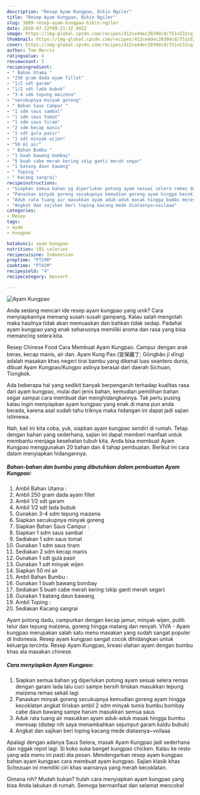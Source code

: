 ```yaml
---
description: "Resep Ayam Kungpao, Bikin Ngiler"
title: "Resep Ayam Kungpao, Bikin Ngiler"
slug: 3009-resep-ayam-kungpao-bikin-ngiler
date: 2020-07-22T09:21:37.992Z
image: https://img-global.cpcdn.com/recipes/412ce4dec2039dcd/751x532cq70/ayam-kungpao-foto-resep-utama.jpg
thumbnail: https://img-global.cpcdn.com/recipes/412ce4dec2039dcd/751x532cq70/ayam-kungpao-foto-resep-utama.jpg
cover: https://img-global.cpcdn.com/recipes/412ce4dec2039dcd/751x532cq70/ayam-kungpao-foto-resep-utama.jpg
author: Tom Morris
ratingvalue: 4
reviewcount: 3
recipeingredient:
- " Bahan Utama "
- "250 gram dada ayam fillet"
- "1/2 sdt garam"
- "1/2 sdt lada bubuk"
- "3-4 sdm tepung maizena"
- "secukupnya minyak goreng"
- " Bahan Saus Campur "
- "1 sdm saus sambal"
- "1 sdm saus tomat"
- "1 sdm saus tiram"
- "2 sdm kecap manis"
- "1 sdt gula pasir"
- "1 sdt minyak wijen"
- "50 ml air"
- " Bahan Bumbu "
- "1 buah bawang bombay"
- "5 buah cabe merah kering skip ganti merah segar"
- "1 batang daun bawang"
- " Toping "
- " Kacang sangrai"
recipeinstructions:
- "Siapkan semua bahan yg diperlukan potong ayam sesuai selera remas dengan garam lada lalu cuci sampe bersih tiriskan masukkan tepung maizena remas sekali lagi"
- "Panaskan minyak goreng secukupnya kemudian goreng ayam hingga kecoklatan angkat tiriskan ambil 2 sdm minyak tumis bumbu bombay cabe daun bawang sampe harum masukkan semua saus"
- "Aduk rata tuang air masukkan ayam aduk-aduk masak hingga bumbu meresap (distep nih saya menambahkan sejumput garam kaldu bubuk)"
- "Angkat dan sajikan beri toping kacang mede diatasnya~voilaaa"
categories:
- Resep
tags:
- ayam
- kungpao

katakunci: ayam kungpao 
nutrition: 191 calories
recipecuisine: Indonesian
preptime: "PT29M"
cooktime: "PT41M"
recipeyield: "4"
recipecategory: Dessert

---
```



![Ayam Kungpao](https://img-global.cpcdn.com/recipes/412ce4dec2039dcd/751x532cq70/ayam-kungpao-foto-resep-utama.jpg)

Anda sedang mencari ide resep ayam kungpao yang unik? Cara menyiapkannya memang susah-susah gampang. Kalau salah mengolah maka hasilnya tidak akan memuaskan dan bahkan tidak sedap. Padahal ayam kungpao yang enak seharusnya memiliki aroma dan rasa yang bisa memancing selera kita.

Resep Chinese Food Cara Membuat Ayam Kungpao. Campur dengan arak beras, kecap manis, air dan. Ayam Kung Pao (宮保雞丁; Gōngbǎo jī dīng) adalah masakan khas negeri tirai bambu yang dikenal luas seantero dunia, dibuat Ayam Kungpao/Kungpo aslinya berasal dari daerah Sichuan, Tiongkok.

Ada beberapa hal yang sedikit banyak berpengaruh terhadap kualitas rasa dari ayam kungpao, mulai dari jenis bahan, kemudian pemilihan bahan segar sampai cara membuat dan menghidangkannya. Tak perlu pusing kalau ingin menyiapkan ayam kungpao yang enak di mana pun anda berada, karena asal sudah tahu triknya maka hidangan ini dapat jadi sajian istimewa.


Nah, kali ini kita coba, yuk, siapkan ayam kungpao sendiri di rumah. Tetap dengan bahan yang sederhana, sajian ini dapat memberi manfaat untuk membantu menjaga kesehatan tubuh kita. Anda bisa membuat Ayam Kungpao menggunakan 20 bahan dan 4 tahap pembuatan. Berikut ini cara dalam menyiapkan hidangannya.

<!--inarticleads1-->

##### Bahan-bahan dan bumbu yang dibutuhkan dalam pembuatan Ayam Kungpao:

1. Ambil  Bahan Utama :
1. Ambil 250 gram dada ayam fillet
1. Ambil 1/2 sdt garam
1. Ambil 1/2 sdt lada bubuk
1. Gunakan 3-4 sdm tepung maizena
1. Siapkan secukupnya minyak goreng
1. Siapkan  Bahan Saus Campur :
1. Siapkan 1 sdm saus sambal
1. Sediakan 1 sdm saus tomat
1. Gunakan 1 sdm saus tiram
1. Sediakan 2 sdm kecap manis
1. Gunakan 1 sdt gula pasir
1. Gunakan 1 sdt minyak wijen
1. Siapkan 50 ml air
1. Ambil  Bahan Bumbu :
1. Gunakan 1 buah bawang bombay
1. Sediakan 5 buah cabe merah kering (skip ganti merah segar)
1. Gunakan 1 batang daun bawang
1. Ambil  Toping :
1. Sediakan  Kacang sangrai


Ayam potong dadu, campurkan dengan kecap jamur, minyak wijen, putih telur dan tepung maizena, goreng hingga matang dan renyah. VIVA - Ayam kungpao merupakan salah satu menu masakan yang sudah sangat populer di Indonesia. Resep ayam kungpao sangat cocok dihidangkan untuk keluarga tercinta. Resep Ayam Kungpao, kreasi olahan ayam dengan bumbu khas ala masakan chinese. 

<!--inarticleads2-->

##### Cara menyiapkan Ayam Kungpao:

1. Siapkan semua bahan yg diperlukan potong ayam sesuai selera remas dengan garam lada lalu cuci sampe bersih tiriskan masukkan tepung maizena remas sekali lagi
1. Panaskan minyak goreng secukupnya kemudian goreng ayam hingga kecoklatan angkat tiriskan ambil 2 sdm minyak tumis bumbu bombay cabe daun bawang sampe harum masukkan semua saus
1. Aduk rata tuang air masukkan ayam aduk-aduk masak hingga bumbu meresap (distep nih saya menambahkan sejumput garam kaldu bubuk)
1. Angkat dan sajikan beri toping kacang mede diatasnya~voilaaa


Apalagi dengan adanya Saus Selera, masak Ayam Kungpao jadi sederhana dan nggak repot lagi. Si koko suka banget kungpao chicken. Kalau ke resto yang ada menu ini pasti dia pesan. Mendengarkan resep ayam kungpao bahan ayam kungpao cara membuat ayam kungpao. Sajian klasik khas Schezuan ini memiliki ciri khas warnanya yang merah kecoklatan. 

Gimana nih? Mudah bukan? Itulah cara menyiapkan ayam kungpao yang bisa Anda lakukan di rumah. Semoga bermanfaat dan selamat mencoba!
